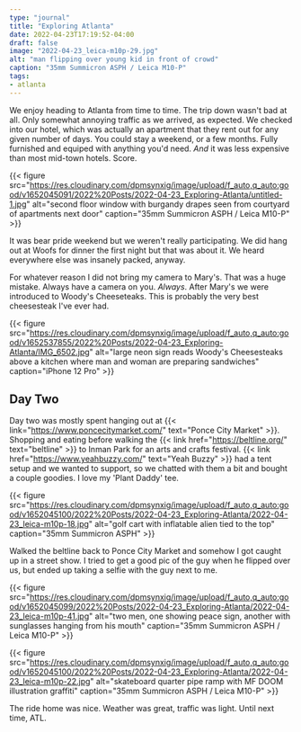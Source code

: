 ```yaml
---
type: "journal"
title: "Exploring Atlanta"
date: 2022-04-23T17:19:52-04:00
draft: false
image: "2022-04-23_leica-m10p-29.jpg"
alt: "man flipping over young kid in front of crowd"
caption: "35mm Summicron ASPH / Leica M10-P"
tags:
- atlanta
---
```


We enjoy heading to Atlanta from time to time. The trip down wasn't bad at all. Only somewhat annoying traffic as we arrived, as expected. We checked into our hotel, which was actually an apartment that they rent out for any given number of days. You could stay a weekend, or a few months. Fully furnished and equiped with anything you'd need. _And_ it was less expensive than most mid-town hotels. Score.

{{< figure src="https://res.cloudinary.com/dpmsynxig/image/upload/f_auto,q_auto:good/v1652045091/2022%20Posts/2022-04-23_Exploring-Atlanta/untitled-1.jpg" alt="second floor window with burgandy drapes seen from courtyard of apartments next door" caption="35mm Summicron ASPH / Leica M10-P" >}}

It was bear pride weekend but we weren't really participating. We did hang out at Woofs for dinner the first night but that was about it. We heard everywhere else was insanely packed, anyway.

For whatever reason I did not bring my camera to Mary's. That was a huge mistake. Always have a camera on you. _Always_. After Mary's we were introduced to Woody's Cheeseteaks. This is probably the very best cheesesteak I've ever had.

{{< figure src="https://res.cloudinary.com/dpmsynxig/image/upload/f_auto,q_auto:good/v1652537855/2022%20Posts/2022-04-23_Exploring-Atlanta/IMG_6502.jpg" alt="large neon sign reads Woody's Cheesesteaks above a kitchen where man and woman are preparing sandwiches" caption="iPhone 12 Pro" >}}

## Day Two

Day two was mostly spent hanging out at {{< link="https://www.poncecitymarket.com/" text="Ponce City Market" >}}. Shopping and eating before walking the {{< link href="https://beltline.org/" text="beltline" >}} to Inman Park for an arts and crafts festival. {{< link href="https://www.yeahbuzzy.com/" text="Yeah Buzzy" >}} had a tent setup and we wanted to support, so we chatted with them a bit and bought a couple goodies. I love my 'Plant Daddy' tee.

{{< figure src="https://res.cloudinary.com/dpmsynxig/image/upload/f_auto,q_auto:good/v1652045100/2022%20Posts/2022-04-23_Exploring-Atlanta/2022-04-23_leica-m10p-18.jpg" alt="golf cart with inflatable alien tied to the top" caption="35mm Summicron ASPH" >}}

Walked the beltline back to Ponce City Market and somehow I got caught up in a street show. I tried to get a good pic of the guy when he flipped over us, but ended up taking a selfie with the guy next to me.

{{< figure src="https://res.cloudinary.com/dpmsynxig/image/upload/f_auto,q_auto:good/v1652045099/2022%20Posts/2022-04-23_Exploring-Atlanta/2022-04-23_leica-m10p-41.jpg" alt="two men, one showing peace sign, another with sunglasses hanging from his mouth" caption="35mm Summicron ASPH / Leica M10-P" >}}

{{< figure src="https://res.cloudinary.com/dpmsynxig/image/upload/f_auto,q_auto:good/v1652045100/2022%20Posts/2022-04-23_Exploring-Atlanta/2022-04-23_leica-m10p-22.jpg" alt="skateboard quarter pipe ramp with MF DOOM illustration graffiti" caption="35mm Summicron ASPH / Leica M10-P" >}}

The ride home was nice. Weather was great, traffic was light. Until next time, ATL.
